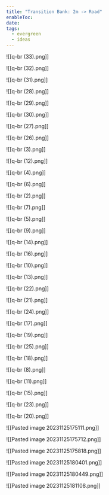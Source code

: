 ```yaml
---
title: "Transition Bank: 2m -> Road"
enableToc: 
date: 
tags:
  - evergreen
  - ideas
---
```

![[q-br (33).png]]

![[q-br (32).png]]

![[q-br (31).png]]

![[q-br (28).png]]

![[q-br (29).png]]

![[q-br (30).png]]

![[q-br (27).png]]

![[q-br (26).png]]

![[q-br (3).png]]

![[q-br (12).png]]

![[q-br (4).png]]

![[q-br (6).png]]

![[q-br (2).png]]

![[q-br (7).png]]

![[q-br (5).png]]

![[q-br (9).png]]

![[q-br (14).png]]

![[q-br (16).png]]

![[q-br (10).png]]

![[q-br (13).png]]

![[q-br (22).png]]

![[q-br (21).png]]

![[q-br (24).png]]

![[q-br (17).png]]

![[q-br (19).png]]

![[q-br (25).png]]

![[q-br (18).png]]

![[q-br (8).png]]

![[q-br (11).png]]

![[q-br (15).png]]

![[q-br (23).png]]

![[q-br (20).png]]

![[Pasted image 20231125175111.png]]

![[Pasted image 20231125175712.png]]

![[Pasted image 20231125175818.png]]

![[Pasted image 20231125180401.png]]

![[Pasted image 20231125180449.png]]

![[Pasted image 20231125181108.png]]
